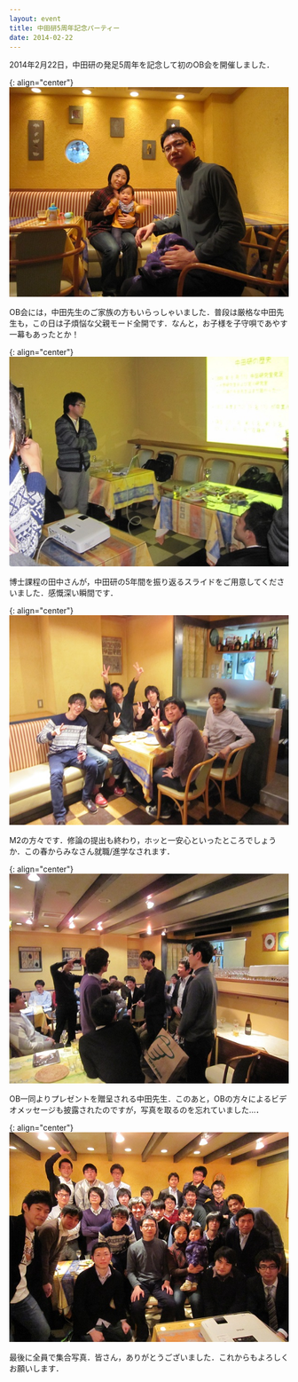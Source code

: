 ```yaml
---
layout: event
title: 中田研5周年記念パーティー
date: 2014-02-22
---
```


2014年2月22日，中田研の発足5周年を記念して初のOB会を開催しました．

{: align="center"}
![中田先生](/images/events/016/01.jpg)

OB会には，中田先生のご家族の方もいらっしゃいました．普段は厳格な中田先生も，この日は子煩悩な父親モード全開です．なんと，お子様を子守唄であやす一幕もあったとか！

{: align="center"}
![スライド](/images/events/016/02.jpg)

博士課程の田中さんが，中田研の5年間を振り返るスライドをご用意してくださいました．感慨深い瞬間です．

{: align="center"}
![M2](/images/events/016/03.jpg)

M2の方々です．修論の提出も終わり，ホッと一安心といったところでしょうか．この春からみなさん就職/進学なされます．

{: align="center"}
![プレゼント](/images/events/016/04.jpg)

OB一同よりプレゼントを贈呈される中田先生．このあと，OBの方々によるビデオメッセージも披露されたのですが，写真を取るのを忘れていました…．

{: align="center"}
![集合写真](/images/events/016/05.jpg)

最後に全員で集合写真．皆さん，ありがとうございました．これからもよろしくお願いします．
